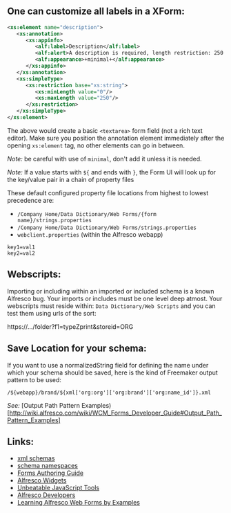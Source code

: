 ﻿One can customize all labels in a XForm:
----------------------------------------

```xml
<xs:element name="description">
   <xs:annotation>
      <xs:appinfo>
         <alf:label>Description</alf:label>
         <alf:alert>A description is required, length restriction: 250 characters</alf:alert>
         <alf:appearance>+minimal+</alf:appearance>
      </xs:appinfo>
   </xs:annotation>
   <xs:simpleType>
      <xs:restriction base="xs:string">
         <xs:minLength value="0"/>
         <xs:maxLength value="250"/>
      </xs:restriction>
   </xs:simpleType>
</xs:element>
```

The above would create a basic `<textarea>` form field (not a rich text editor).
Make sure you position the annotation element immediately after the opening
`xs:element` tag, no other elements can go in between.

*Note:* be careful with use of `minimal`, don't add it unless it is needed.

*Note:* If a value starts with `${` and ends with `}`, the Form UI will look up
for the key/value pair in a chain of property files

These default configured property file locations from highest to lowest precedence are:
* `/Company Home/Data Dictionary/Web Forms/{form name}/strings.properties`
* `/Company Home/Data Dictionary/Web Forms/strings.properties`
* `webclient.properties` (within the Alfresco webapp)
```
key1=val1
key2=val2
```

Webscripts:
-----------

Importing or including within an imported or included schema is a known Alfresco
bug. Your imports or includes must be one level deep atmost. Your webscripts
must reside within: `Data Dictionary/Web Scripts` and you can test them using
urls of the sort:

https://.../folder?f1=typeZprint&storeid=ORG

Save Location for your schema:
------------------------------

If you want to use a normalizedString field for defining the name under which
your schema should be saved, here is the kind of Freemaker output pattern to be
used:
```
/${webapp}/brand/${xml['org:org']['org:brand']['org:name_id']}.xml
```

*See:* [Output Path Pattern Examples)[http://wiki.alfresco.com/wiki/WCM_Forms_Developer_Guide#Output_Path_Pattern_Examples]

Links:
------

* [xml schemas](http://www.learn-xml-schema-tutorial.com/ "xsd tutorial")
* [schema namespaces](http://www.ibm.com/developerworks/library/xml-schema/ "The basics of using XML Schema to define elements")
* [Forms Authoring Guide](http://wiki.alfresco.com/wiki/Forms_Authoring_Guide#Overview_of_supported_XML_Schema_structures_and_data_types "Supported structures and data types")
* [Alfresco Widgets](http://wiki.alfresco.com/wiki/Creating_XForms_Widgets "Creating XForms Widgets")
* [Unbeatable JavaScript Tools](http://docs.dojocampus.org/quickstart/index "Dojo")
* [Alfresco Developers](http://wiki.alfresco.com/wiki/Main_Page "Alfresco wiki")
* [Learning Alfresco Web Forms by Examples](http://drquyong.com/myblog/?p=65 "Dr. Q's Workshop")
